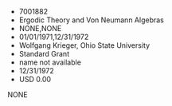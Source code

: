 * 7001882
* Ergodic Theory and Von Neumann Algebras
* NONE,NONE
* 01/01/1971,12/31/1972
* Wolfgang Krieger, Ohio State University
* Standard Grant
* name not available
* 12/31/1972
* USD 0.00

NONE